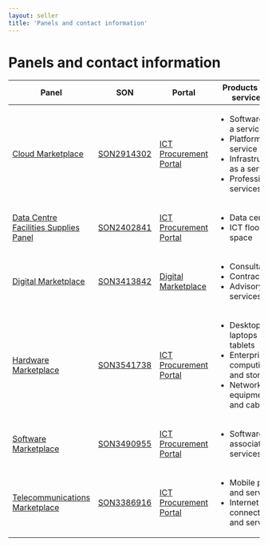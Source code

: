 ```yaml
---
layout: seller
title: 'Panels and contact information'
---
```


# Panels and contact information

<table class="au-table au-table--striped margin-md-top-2">
    <thead class="au-table__head">
        <tr class="au-table__row">
            <th scope="col" class="au-table__header">Panel</th>
            <th scope="col" class="au-table__header">SON</th>
            <th scope="col" class="au-table__header">Portal</th>
            <th scope="col" class="au-table__header">Products and services</th>
            <th scope="col" class="au-table__header">Contact</th>
        </tr>
    </thead>
    <tbody class="au-table__body">
        <tr class="au-table__row">
            <td class="au-table__cell" data-label="Panel"><a href="/seller/products-and-services/cloud">Cloud Marketplace</a></td>
            <td class="au-table__cell" data-label="SON"><a href="https://www.tenders.gov.au/Son/Show/745895ff-e769-50c9-d860-7cecece179b4" target="_blank" rel="external noreferrer">SON2914302</a></td>
            <td class="au-table__cell" data-label="Portal"><a href="https://ictprocurement.service-now.com/" target="_blank" rel="external noreferrer">ICT Procurement Portal</a></td>
            <td class="au-table__cell" data-label="Products and services">
                <ul>
                    <li>Software as a service</li>
                    <li>Platform as a service</li>
                    <li>Infrastructure as a service</li>
                    <li>Professional services</li>
                </ul>
            </td>
            <td class="au-table__cell" data-label="Contact">
                02 6120 8705<br/>
                <a href="mailto:ictprocurement@dta.gov.au">ictprocurement@dta.gov.au</a>
            </td>
        </tr>
        <tr class="au-table__row">
            <td class="au-table__cell" data-label="Panel"><a href="/seller/products-and-services/data-centres">Data Centre Facilities Supplies Panel</a></td>
            <td class="au-table__cell" data-label="SON"><a href="https://www.tenders.gov.au/Son/Show/fe5fa4fb-f204-8d9e-0cf8-73240c00b6fc" target="_blank" rel="external noreferrer">SON2402841</a></td>
            <td class="au-table__cell" data-label="Portal"><a href="https://ictprocurement.service-now.com/" target="_blank" rel="external noreferrer">ICT Procurement Portal</a></td>
            <td class="au-table__cell" data-label="Products and services">
                <ul>
                    <li>Data centres</li>
                    <li>ICT floor space</li>
                </ul>
            </td>
            <td class="au-table__cell" data-label="Contact">
                02 6120 8705<br />
                <a href="mailto:datacentres@dta.gov.au">datacentres@dta.gov.au</a>
            </td>
        </tr>
        <tr class="au-table__row">
            <td class="au-table__cell" data-label="Panel"><a href="/seller/products-and-services/digital-marketplace">Digital Marketplace</a></td>
            <td class="au-table__cell" data-label="SON"><a href="https://www.tenders.gov.au/Son/Show/4E10C3C3-99F9-34E1-61CD-E299C229AAEF" target="_blank" rel="external noreferrer">SON3413842</a></td>
            <td class="au-table__cell" data-label="Portal"><a href="https://marketplace.service.gov.au">Digital Marketplace</a></td>
            <td class="au-table__cell" data-label="Products and services">
                <ul>
                    <li>Consultants</li>
                    <li>Contractors</li>
                    <li>Advisory services</li>
                </ul>
            </td>
            <td class="au-table__cell" data-label="Contact">
                0447 024 113<br />
                <a href="mailto:marketplace@digital.gov.au">marketplace@digital.gov.au</a>
            </td>
        </tr>
        <tr class="au-table__row">
            <td class="au-table__cell" data-label="Panel"><a href="/seller/products-and-services/hardware">Hardware Marketplace</a></td>
            <td class="au-table__cell" data-label="SON"><a href="https://www.tenders.gov.au/Son/Show/61f30dd8-c7e2-ec94-2a86-c3adf5775795" target="_blank" rel="external noreferrer">SON3541738</a></td>
            <td class="au-table__cell" data-label="Portal"><a href="https://ictprocurement.service-now.com/" target="_blank" rel="external noreferrer">ICT Procurement Portal</a></td>
            <td class="au-table__cell" data-label="Products and services">
                <ul>
                    <li>Desktops, laptops and tablets</li>
                    <li>Enterprise computing and storage</li>
                    <li>Network equipment and cabling</li>
                </ul>
            </td>
            <td class="au-table__cell" data-label="Contact">
                02 6120 8705<br />
                <a href="mailto:ictprocurement@dta.gov.au">ictprocurement@dta.gov.au</a>
            </td>
        </tr>
        <tr class="au-table__row">
            <td class="au-table__cell" data-label="Panel"><a href="/seller/products-and-services/software">Software Marketplace</a></td>
            <td class="au-table__cell" data-label="SON"><a href="https://www.tenders.gov.au/Son/Show/90c61f3b-be27-3313-bcd6-93db777921c7" target="_blank" rel="external noreferrer">SON3490955</a></td>
            <td class="au-table__cell" data-label="Portal"><a href="https://ictprocurement.service-now.com/" target="_blank" rel="external noreferrer">ICT Procurement Portal</a></td>
            <td class="au-table__cell" data-label="Products and services">
                <ul>
                    <li>Software and associated services</li>
                </ul>
            </td>
            <td class="au-table__cell" data-label="Contact">
                02 6120 8705<br />
                <a href="mailto:ictprocurement@dta.gov.au">ictprocurement@dta.gov.au</a>
            </td>
        </tr>
        <tr class="au-table__row">
            <td class="au-table__cell" data-label="Panel"><a href="/seller/products-and-services/telecommunications">Telecommunications Marketplace</a></td>
            <td class="au-table__cell" data-label="SON"><a href="https://www.tenders.gov.au/Son/Show/fc7270c0-f972-aca0-8f96-b23046b347cf" target="_blank" rel="external noreferrer">SON3386916</a></td>
            <td class="au-table__cell" data-label="Portal"><a href="https://ictprocurement.service-now.com/" target="_blank" rel="external noreferrer">ICT Procurement Portal</a></td>
            <td class="au-table__cell" data-label="Products and services">
                <ul>
                    <li>Mobile plans and services</li>
                    <li>Internet connections and services</li>
                </ul>
            </td>
            <td class="au-table__cell" data-label="Contact">
                02 6120 8705<br />
                <a href="mailto:ictprocurement@dta.gov.au">ictprocurement@dta.gov.au</a>
            </td>
        </tr>
    </tbody>
</table>
